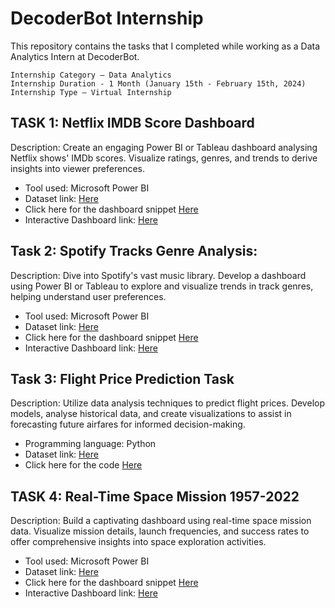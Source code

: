 # DecoderBot Internship

This repository contains the tasks that I completed while working as a Data Analytics Intern at DecoderBot.

    Internship Category – Data Analytics 
    Internship Duration - 1 Month (January 15th - February 15th, 2024)
    Internship Type – Virtual Internship
 
## TASK 1: Netflix IMDB Score Dashboard
Description: Create an engaging Power BI or Tableau dashboard analysing Netflix shows' IMDb scores. Visualize ratings, genres, and trends to derive insights into viewer preferences. 
*  Tool used: Microsoft Power BI
*  Dataset link: [Here](https://github.com/Mayreeobi/DecoderBot/blob/main/Netflix.csv)
*  Click here for the dashboard snippet [Here](https://github.com/Mayreeobi/DecoderBot/blob/main/Netflix.png)
*  Interactive Dashboard link: [Here](https://app.powerbi.com/view?r=eyJrIjoiMDkxOWQ1NTctOTM0Mi00NzcwLWFiMjktOWU0ZjgyZDI4NTViIiwidCI6ImExZGNjNGZiLTRlYzAtNGI1Ni04NDg1LTRmOTgzYzMyODY0MiJ9)
   


## Task 2: Spotify Tracks Genre Analysis: 
Description: Dive into Spotify's vast music library. Develop a dashboard using Power BI or Tableau to explore and visualize trends in track genres, helping understand user preferences.
*  Tool used: Microsoft Power BI
*  Dataset link: [Here](https://github.com/Mayreeobi/DecoderBot/blob/main/Spotify_Tracks_Genre_Analysis.csv)
*  Click here for the dashboard snippet [Here](https://github.com/Mayreeobi/DecoderBot/blob/main/Spotify.png)
*  Interactive Dashboard link: [Here](https://app.powerbi.com/view?r=eyJrIjoiOWRjYzI2MzItZDQzOC00MTE1LTk5OGItYzAxMWUyNjA0YTZkIiwidCI6ImExZGNjNGZiLTRlYzAtNGI1Ni04NDg1LTRmOTgzYzMyODY0MiJ9)



## Task 3: Flight Price Prediction Task  
Description: Utilize data analysis techniques to predict flight prices. Develop models, analyse historical data, and create visualizations to assist in forecasting future airfares for informed decision-making. 
*  Programming language: Python
*  Dataset link: [Here](https://github.com/Mayreeobi/DecoderBot/blob/main/Flight_Price_Prediction.csv)
*  Click here for the code [Here](https://github.com/Mayreeobi/DecoderBot/blob/main/Flight%20Price%20Prediction.ipynb)



## TASK 4: Real-Time Space Mission 1957-2022
Description: Build a captivating dashboard using real-time space mission data. Visualize mission details, launch frequencies, and success rates to offer comprehensive insights into space exploration activities. 
*  Tool used: Microsoft Power BI
*  Dataset link: [Here](https://github.com/Mayreeobi/DecoderBot/blob/main/Space_Missions.csv)
*  Click here for the dashboard snippet [Here](https://github.com/Mayreeobi/DecoderBot/blob/main/Space_Mission.png)
*  Interactive Dashboard link: [Here](https://app.powerbi.com/view?r=eyJrIjoiZmYzM2MwYWQtMzJiMS00ZTBmLTg4MGMtM2E3MzMxMWUyZTIzIiwidCI6ImExZGNjNGZiLTRlYzAtNGI1Ni04NDg1LTRmOTgzYzMyODY0MiJ9)
  





